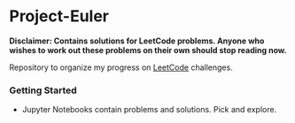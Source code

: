 # Project-Euler
**Disclaimer: Contains solutions for LeetCode problems. Anyone who wishes to work out these problems on their own should stop reading now.**

Repository to organize my progress on [LeetCode](https://leetcode.com/davidshahrestani/) challenges.

### Getting Started
* Jupyter Notebooks contain problems and solutions. Pick and explore.
